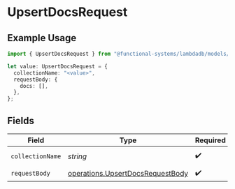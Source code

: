 # UpsertDocsRequest

## Example Usage

```typescript
import { UpsertDocsRequest } from "@functional-systems/lambdadb/models/operations";

let value: UpsertDocsRequest = {
  collectionName: "<value>",
  requestBody: {
    docs: [],
  },
};
```

## Fields

| Field                                                                                | Type                                                                                 | Required                                                                             | Description                                                                          |
| ------------------------------------------------------------------------------------ | ------------------------------------------------------------------------------------ | ------------------------------------------------------------------------------------ | ------------------------------------------------------------------------------------ |
| `collectionName`                                                                     | *string*                                                                             | :heavy_check_mark:                                                                   | Collection name.                                                                     |
| `requestBody`                                                                        | [operations.UpsertDocsRequestBody](../../models/operations/upsertdocsrequestbody.md) | :heavy_check_mark:                                                                   | N/A                                                                                  |